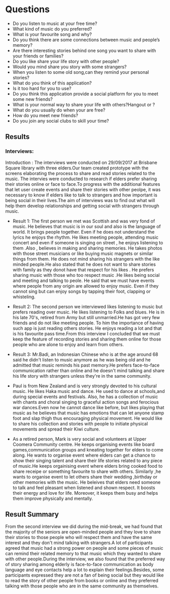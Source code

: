 
# Questions
* Do you listen to music at your free time?
* What kind of music do you preferred?
* What is your favourite song and why?
* Do you think there are some connections between music and people’s memory?
* Are there interesting stories behind one song you want to share with your friends or families?
* Do you like share your life story with other people?
* Would you mind share you story with some strangers?
* When you listen to some old song,can they remind your personal stories?
* What do you think of this application?
* Is it too hard for you to use?
* Do you think this application provide a social platform for you to meet some new friends? 
* What is your normal way to share your life with others?Hangout or ?
* What do you usually do when your are free?
* How do you meet new friends?
* Do you join any social clubs to skill your time?

## Results
### Interviews:
Introduction : The interviews were conducted on 29/09/2017 at Brisbane Square library with three elders.Our team created prototype with the screens elaborating the process to share and read stories related to the music. The intervies were conducted to research if elders prefer sharing their stories online or face to face.To progress with the additional features that let user create events and share their stories with other peolpe, it was necessary to know if elders like to talk to strangers and how important is being social in their lives.The aim of interviews was to find out what will help them develop relationships and getting social with strangers through music.

* Result 1:
The first person we met was Scottish and was very fond of music. He believes that music is in our soul and also is the language of world. It brings people together. Even if he does not understand the lyrics he enjoys the rhythm. He likes meeting people, attending music concert and even if someone is singing on street , he enjoys listening to them .Also , believes in making and sharing memories. He takes photos with those street musicians or like buying music magnets or similar things from them. He does not mind sharing his strangers with the like minded people.He also stated that he does not want to share stories with family as they donot have that respect for his likes . He prefers sharing music with those who too respect music .He likes being social and meeting and talking to peole. He said that we must have events where people from any origin are allowed to enjoy music. Even if they cannot sing but can enjoy songs by tapping their foot, clapping or whisteling.

* Result 2:
The second person we interviewed likes listening to music but prefers reading over music. He likes listening to Folks and blues. He is in his late 70's, retired from Army but still unmarried.He has got very few friends and do not like meeting people. To him the importance of having such app is just reading others stories. He enjoys reading a lot and that is his favourite pass time.From this interview I concluded that we must keep the feature of recording stories and sharing them online for those people who are alone to enjoy and learn from others. 

* Result 3:
Mr.Badi, an Indonesian Chinese who is at the age around 68 said he didn't listen to music anymore as he was being old and he admitted that music reminds his past memory.He prefers face-to-face communication rather than online and he doesn't mind talking and share his life story with strangers unless they're in the same community.

* Paul is from New Zealand and is very strongly devoted to his cultural music. He likes Haka music and dance. He used to dance at schools,and during special events and festivals. Also, he has a collection of music with chants and choral singing to graceful action songs and ferocious war dances.Even now he cannot dance like before, but likes playing that music as he believes that music has emotions that can let anyone stamp foot and slap thigh thus encouraging physical movement. He would like to share his collection and stories with people to initiate physical movements and spread their Kiwi culture.

* As a retired person, Mark is very social and volunteers at Upper Coomera Community centre. He keeps organising events like board games,communication groups and kneating together for elders to come along. He wants to organise event where elders can get a chance to show their singing talent and share their life stories related to any piece of music.He keeps orgainising event where elders bring cooked food to share receipe  or something favourite to share with others. Similarly ,he wants to organise event to let others share their wedding ,birthday or other memories with the music. He beleives that elders need someone to talk and feel pleasant when listened and shown respect. It boosts their energy and love for life. Moreover, it keeps them busy and helps them improve physically and mentally.


## Result Summary
From the second interview we did during the mid-break, we had found that the majority of the seniors are open-minded people and they love to share their stories to those people who will respect them and have the same interest and they don't mind talking with strangers.A lot of participants agreed that music had a strong power on people and some pieces of music can remind their related memory to that music which they wanted to share with other people.During the interview, we also found that the preferred way of story sharing among elderly is face-to-face communication as body language and eye contacts help a lot to explain their feelings.Besides, some participants expressed they are not a fan of being social but they would like to read the story of other people from books or online and they preferred talking with those people who are in the same community as themselves.

